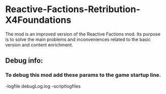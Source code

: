# Reactive-Factions-Retribution-X4Foundations
The mod is an improved version of the Reactive Factions mod. Its purpose is to solve the main problems and inconveniences related to the basic version and content enrichment.


## Debug info:

### To debug this mod add these params to the game startup line.

-logfile debugLog.log -scriptlogfiles
